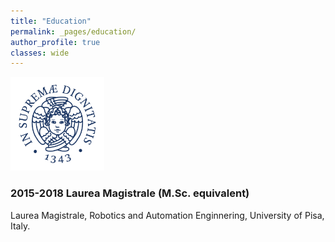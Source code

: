 ```yaml
---
title: "Education"
permalink: _pages/education/
author_profile: true
classes: wide
---
```


<img src="/assets/images/unipi_logo.jpg" alt="Unipi logo" style="width:150px">

### 2015-2018 Laurea Magistrale (M.Sc. equivalent)

Laurea Magistrale, Robotics and Automation Enginnering, University of Pisa, Italy. 